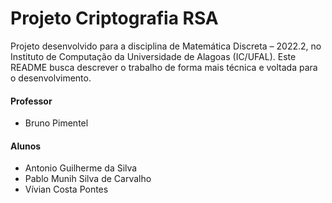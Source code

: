 # Projeto Criptografia RSA

Projeto desenvolvido para a disciplina de Matemática Discreta – 2022.2, no Instituto de Computação da Universidade de Alagoas (IC/UFAL). Este README busca descrever o trabalho de forma mais técnica e voltada para o desenvolvimento. 

#### Professor
- Bruno Pimentel

#### Alunos 
- Antonio Guilherme da Silva
- Pablo Munih Silva de Carvalho
- Vívian Costa Pontes
